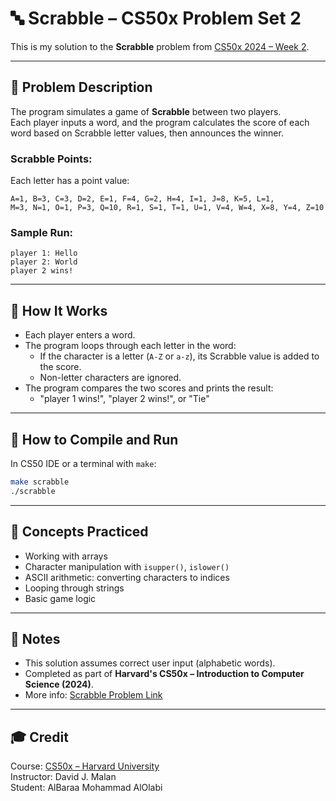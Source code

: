 # 🔤 Scrabble – CS50x Problem Set 2

This is my solution to the **Scrabble** problem from [CS50x 2024 – Week 2](https://cs50.harvard.edu/x/2024/psets/2/scrabble/).

---

## 📝 Problem Description

The program simulates a game of **Scrabble** between two players.  
Each player inputs a word, and the program calculates the score of each word based on Scrabble letter values, then announces the winner.

### Scrabble Points:
Each letter has a point value:

```
A=1, B=3, C=3, D=2, E=1, F=4, G=2, H=4, I=1, J=8, K=5, L=1,
M=3, N=1, O=1, P=3, Q=10, R=1, S=1, T=1, U=1, V=4, W=4, X=8, Y=4, Z=10
```

### Sample Run:

```
player 1: Hello
player 2: World
player 2 wins!
```

---

## 🔧 How It Works

- Each player enters a word.
- The program loops through each letter in the word:
  - If the character is a letter (`A-Z` or `a-z`), its Scrabble value is added to the score.
  - Non-letter characters are ignored.
- The program compares the two scores and prints the result:
  - "player 1 wins!", "player 2 wins!", or "Tie"

---

## 🚀 How to Compile and Run

In CS50 IDE or a terminal with `make`:

```bash
make scrabble
./scrabble
```

---

## 🧠 Concepts Practiced

- Working with arrays
- Character manipulation with `isupper()`, `islower()`
- ASCII arithmetic: converting characters to indices
- Looping through strings
- Basic game logic

---

## 📌 Notes

- This solution assumes correct user input (alphabetic words).
- Completed as part of **Harvard's CS50x – Introduction to Computer Science (2024)**.
- More info: [Scrabble Problem Link](https://cs50.harvard.edu/x/2024/psets/2/scrabble/)

---

## 🎓 Credit

Course: [CS50x – Harvard University](https://cs50.harvard.edu/x/)  
Instructor: David J. Malan  
Student: AlBaraa Mohammad AlOlabi
